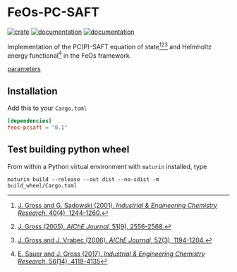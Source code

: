 # FeOs-PC-SAFT

[![crate](https://img.shields.io/crates/v/feos-pcsaft.svg)](https://crates.io/crates/feos-pcsaft)
[![documentation](https://docs.rs/feos-pcsaft/badge.svg)](https://docs.rs/feos-pcsaft)
[![documentation](https://img.shields.io/badge/docs-github--pages-blue)](https://feos-org.github.io/feos/)

Implementation of the PC(P)-SAFT equation of state[^gross2001][^gross2005][^gross2006] and Helmholtz energy functional[^sauer2016] in the FeOs framework.

[parameters](parameters/README.md)

[^gross2001]: [J. Gross and G. Sadowski (2001). *Industrial & Engineering Chemistry Research*, 40(4), 1244-1260.]([https:://](https://doi.org/10.1021/ie0003887))
[^gross2005]: [J. Gross (2005). *AIChE Journal*, 51(9), 2556-2568.](https://doi.org/10.1002/aic.10502)
[^gross2006]: [J. Gross and J. Vrabec (2006). *AIChE Journal*, 52(3), 1194-1204.](https://doi.org/10.1002/aic.10683)
[^sauer2016]: [E. Sauer and J. Gross (2017). *Industrial & Engineering Chemistry Research*, 56(14), 4119-4135](https://doi.org/10.1021/acs.iecr.6b04551)

## Installation

Add this to your `Cargo.toml`

```toml
[dependencies]
feos-pcsaft = "0.1"
```

## Test building python wheel

From within a Python virtual environment with `maturin` installed, type

```
maturin build --release --out dist --no-sdist -m build_wheel/Cargo.toml
```
